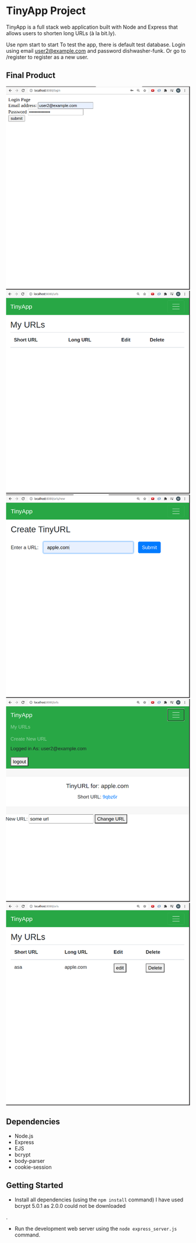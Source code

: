 # TinyApp Project

TinyApp is a full stack web application built with Node and Express that allows users to shorten long URLs (à la bit.ly).

Use npm start to start
To test the app, there is default test database. Login using email user2@example.com and password dishwasher-funk. Or go to /register to register as a new user.

## Final Product
!["Login Page"](https://github.com/wmaiduo/tinyapp/blob/master/docs/login.png)
!["Empty URL"](https://github.com/wmaiduo/tinyapp/blob/master/docs/urls.png)
!["Create new URL"](https://github.com/wmaiduo/tinyapp/blob/master/docs/create-new-url.png)
!["Update short URL"](https://github.com/wmaiduo/tinyapp/blob/master/docs/update-short-url-name.png)
!["After URL is created"](https://github.com/wmaiduo/tinyapp/blob/master/docs/after-url-is-created.png)

## Dependencies

- Node.js
- Express
- EJS
- bcrypt
- body-parser
- cookie-session

## Getting Started

- Install all dependencies (using the `npm install` command)
I have used bcrypt 5.0.1 as 2.0.0 could not be downloaded

.
- Run the development web server using the `node express_server.js` command.